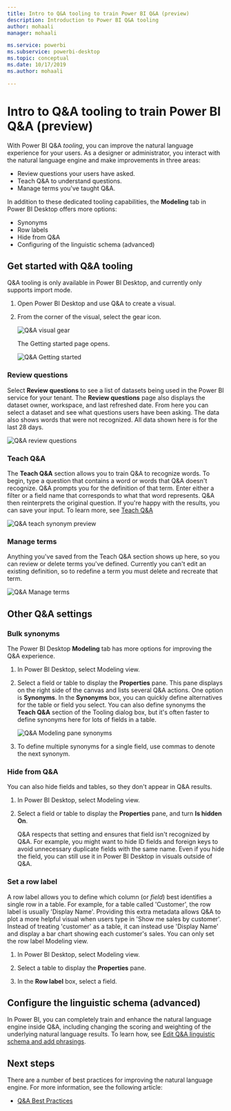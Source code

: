 ```yaml
---
title: Intro to Q&A tooling to train Power BI Q&A (preview)
description: Introduction to Power BI Q&A tooling
author: mohaali
manager: mohaali

ms.service: powerbi
ms.subservice: powerbi-desktop
ms.topic: conceptual
ms.date: 10/17/2019
ms.author: mohaali

---
```

# Intro to Q&A tooling to train Power BI Q&A (preview)

With Power BI Q&A *tooling*, you can improve the natural language experience for your users. As a designer or administrator, you interact with the natural language engine and make improvements in three areas: 

- Review questions your users have asked.
- Teach Q&A to understand questions.
- Manage terms you've taught Q&A.

In addition to these dedicated tooling capabilities, the **Modeling** tab in Power BI Desktop offers more options:  

- Synonyms
- Row labels
- Hide from Q&A
- Configuring of the linguistic schema (advanced)

## Get started with Q&A tooling

Q&A tooling is only available in Power BI Desktop, and currently only supports import mode.

1. Open Power BI Desktop and use Q&A to create a visual. 
2. From the corner of the visual, select the gear icon. 

    ![Q&A visual gear](media/qna-visual-gear.png)

    The Getting started page opens.  

    ![Q&A Getting started](media/qna-tooling-dialog.png)

### Review questions

Select **Review questions** to see a list of datasets being used in the Power BI service for your tenant. The **Review questions** page also displays the dataset owner, workspace, and last refreshed date. From here you can select a dataset and see what questions users have been asking. The data also shows words that were not recognized. All data shown here is for the last 28 days.

![Q&A review questions](media/qna-tooling-review-questions.png)

### Teach Q&A

The **Teach Q&A** section allows you to train Q&A to recognize words. To begin, type a question that contains a word or words that Q&A doesn't recognize. Q&A prompts you for the definition of that term. Enter either a filter or a field name that corresponds to what that word represents. Q&A then reinterprets the original question. If you're happy with the results, you can save your input. To learn more, see [Teach Q&A](q-and-a-tooling-teach-q-and-a.md)

![Q&A teach synonym preview](media/qna-tooling-teach-fixpreview.png)

### Manage terms

Anything you've saved from the Teach Q&A section shows up here, so you can review or delete terms you've defined. Currently you can't edit an existing definition, so to redefine a term you must delete and recreate that term.

![Q&A Manage terms](media/qna-manage-terms.png)

## Other Q&A settings

### Bulk synonyms

The Power BI Desktop **Modeling** tab has more options for improving the Q&A experience. 

1. In Power BI Desktop, select Modeling view.

2. Select a field or table to display the **Properties** pane.  This pane displays on the right side of the canvas and lists several Q&A actions. One option is **Synonyms**. In the **Synonyms** box, you can quickly define alternatives for the table or field you select. You can also define synonyms the **Teach Q&A** section of the Tooling dialog box, but it's often faster to define synonyms here for lots of fields in a table.

    ![Q&A Modeling pane synonyms](media/qna-modelling-pane-synonyms.png)

3. To define multiple synonyms for a single field, use commas to denote the next synonym.

### Hide from Q&A

You can also hide fields and tables, so they don't appear in Q&A results. 

1. In Power BI Desktop, select Modeling view.

2. Select a field or table to display the **Properties** pane, and turn **Is hidden** **On**.

    Q&A respects that setting and ensures that field isn't recognized by Q&A. For example, you might want to hide ID fields and foreign keys to avoid unnecessary duplicate fields with the same name. Even if you hide the field, you can still use it in Power BI Desktop in visuals outside of Q&A.

### Set a row label

A row label allows you to define which column (or *field*) best identifies a single row in a table. For example, for a table called 'Customer', the row label is usually 'Display Name'. Providing this extra metadata allows Q&A to plot a more helpful visual when users type in 'Show me sales by customer'. Instead of treating 'customer' as a table, it can instead use 'Display Name' and display a bar chart showing each customer's sales. You can only set the row label Modeling view. 

1. In Power BI Desktop, select Modeling view.

2. Select a table to display the **Properties** pane.

3. In the **Row label** box, select a field.

## Configure the linguistic schema (advanced)

In Power BI, you can completely train and enhance the natural language engine inside Q&A, including changing the scoring and weighting of the underlying natural language results. To learn how, see [Edit Q&A linguistic schema and add phrasings](q-and-a-tooling-advanced.md).

## Next steps

There are a number of best practices for improving the natural language engine. For more information, see the following article:

* [Q&A Best Practices](q-anda-best-practices.md)
